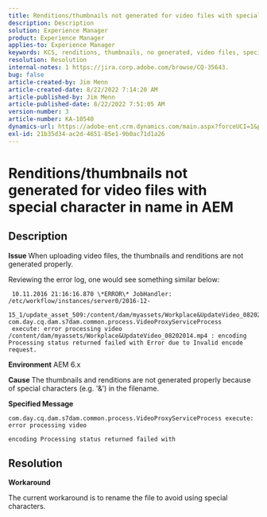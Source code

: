 ```yaml
---
title: Renditions/thumbnails not generated for video files with special character in name in AEM
description: Description
solution: Experience Manager
product: Experience Manager
applies-to: Experience Manager
keywords: KCS, renditions, thumbnails, no generated, video files, special character, name, AEM, Adobe Experience Manager
resolution: Resolution
internal-notes: 1 https://jira.corp.adobe.com/browse/CQ-35643.
bug: false
article-created-by: Jim Menn
article-created-date: 8/22/2022 7:14:20 AM
article-published-by: Jim Menn
article-published-date: 8/22/2022 7:51:05 AM
version-number: 3
article-number: KA-10540
dynamics-url: https://adobe-ent.crm.dynamics.com/main.aspx?forceUCI=1&pagetype=entityrecord&etn=knowledgearticle&id=75806a09-ea21-ed11-b83e-0022480866ad
exl-id: 21b35d34-ac2d-4651-85e1-9b0ac71d1a26
---
```

# Renditions/thumbnails not generated for video files with special character in name in AEM

## Description


<b>Issue </b>
 When uploading video files, the thumbnails and renditions are not generated properly.

 Reviewing the error log, one would see something similar below:
 
```
 10.11.2016 21:16:16.870 \*ERROR\* JobHandler: /etc/workflow/instances/server0/2016-12-
 15_1/update_asset_509:/content/dam/myassets/Workplace&UpdateVideo_08202014.mp4/jcr:content/renditions/original com.day.cq.dam.s7dam.common.process.VideoProxyServiceProcess 
 execute: error processing video /content/dam/myassets/Workplace&UpdateVideo_08202014.mp4 : encoding Processing status returned failed with Error due to Invalid encode request. 
```

<b>Environment</b>
 AEM 6.x

<b>Cause </b>
 The thumbnails and renditions are not generated properly because of special characters (e.g. '&') in the filename.
  

<b>Specified Message</b>


```
com.day.cq.dam.s7dam.common.process.VideoProxyServiceProcess execute: error processing video

encoding Processing status returned failed with
```



## Resolution


<b>Workaround</b>

The current workaround is to rename the file to avoid using special characters.
